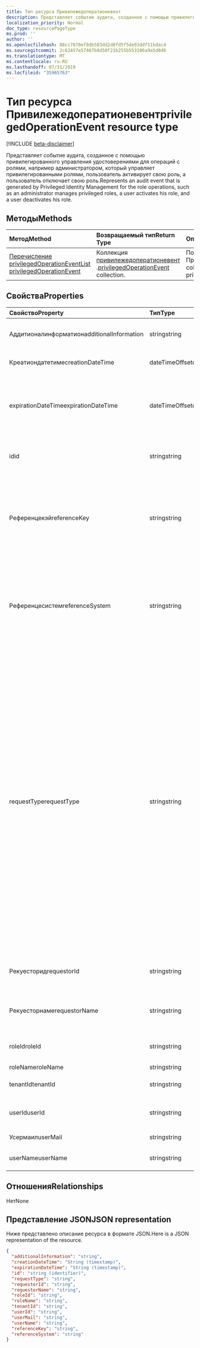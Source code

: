 ```yaml
---
title: Тип ресурса Привилежедоператионевент
description: Представляет событие аудита, созданное с помощью привилегированного управления удостоверениями для операций с ролями, например администратором, который управляет привилегированными ролями, пользователь активирует свою роль, а пользователь отключает свою роль.
localization_priority: Normal
doc_type: resourcePageType
ms.prod: ''
author: ''
ms.openlocfilehash: 88cc7870ef8db503dd2d0fd5f5de93ddf51bdac4
ms.sourcegitcommit: 2c62457e57467b8d50f21b255b553106a9a5d8d6
ms.translationtype: MT
ms.contentlocale: ru-RU
ms.lasthandoff: 07/31/2019
ms.locfileid: "35965763"
---
```

# <a name="privilegedoperationevent-resource-type"></a><span data-ttu-id="770cd-103">Тип ресурса Привилежедоператионевент</span><span class="sxs-lookup"><span data-stu-id="770cd-103">privilegedOperationEvent resource type</span></span>

[!INCLUDE [beta-disclaimer](../../includes/beta-disclaimer.md)]

<span data-ttu-id="770cd-104">Представляет событие аудита, созданное с помощью привилегированного управления удостоверениями для операций с ролями, например администратором, который управляет привилегированными ролями, пользователь активирует свою роль, а пользователь отключает свою роль.</span><span class="sxs-lookup"><span data-stu-id="770cd-104">Represents an audit event that is generated by Privileged Identity Management for the role operations, such as an administrator manages privileged roles, a user activates his role, and a user deactivates his role.</span></span>


## <a name="methods"></a><span data-ttu-id="770cd-105">Методы</span><span class="sxs-lookup"><span data-stu-id="770cd-105">Methods</span></span>

| <span data-ttu-id="770cd-106">Метод</span><span class="sxs-lookup"><span data-stu-id="770cd-106">Method</span></span>           | <span data-ttu-id="770cd-107">Возвращаемый тип</span><span class="sxs-lookup"><span data-stu-id="770cd-107">Return Type</span></span>    |<span data-ttu-id="770cd-108">Описание</span><span class="sxs-lookup"><span data-stu-id="770cd-108">Description</span></span>|
|:---------------|:--------|:----------|
|[<span data-ttu-id="770cd-109">Перечисление privilegedOperationEvent</span><span class="sxs-lookup"><span data-stu-id="770cd-109">List privilegedOperationEvent</span></span>](../api/privilegedoperationevent-list.md) | <span data-ttu-id="770cd-110">Коллекция [привилежедоператионевент](privilegedoperationevent.md) .</span><span class="sxs-lookup"><span data-stu-id="770cd-110">[privilegedOperationEvent](privilegedoperationevent.md) collection.</span></span> |<span data-ttu-id="770cd-111">Получение коллекции объектов Привилежедоператионевент.</span><span class="sxs-lookup"><span data-stu-id="770cd-111">Get collection of privilegedOperationEvent objects.</span></span>|

## <a name="properties"></a><span data-ttu-id="770cd-112">Свойства</span><span class="sxs-lookup"><span data-stu-id="770cd-112">Properties</span></span>
| <span data-ttu-id="770cd-113">Свойство</span><span class="sxs-lookup"><span data-stu-id="770cd-113">Property</span></span>     | <span data-ttu-id="770cd-114">Тип</span><span class="sxs-lookup"><span data-stu-id="770cd-114">Type</span></span>   |<span data-ttu-id="770cd-115">Описание</span><span class="sxs-lookup"><span data-stu-id="770cd-115">Description</span></span>|
|:---------------|:--------|:----------|
|<span data-ttu-id="770cd-116">Аддитионалинформатион</span><span class="sxs-lookup"><span data-stu-id="770cd-116">additionalInformation</span></span>|<span data-ttu-id="770cd-117">string</span><span class="sxs-lookup"><span data-stu-id="770cd-117">string</span></span>|<span data-ttu-id="770cd-118">Подробные сведения о событии, читаемые человеком.</span><span class="sxs-lookup"><span data-stu-id="770cd-118">Detailed human readable information for the event.</span></span>|
|<span data-ttu-id="770cd-119">Креатиондатетиме</span><span class="sxs-lookup"><span data-stu-id="770cd-119">creationDateTime</span></span>|<span data-ttu-id="770cd-120">dateTimeOffset</span><span class="sxs-lookup"><span data-stu-id="770cd-120">dateTimeOffset</span></span>|<span data-ttu-id="770cd-121">Указывает время создания события.</span><span class="sxs-lookup"><span data-stu-id="770cd-121">Indicates the time when the event is created.</span></span>|
|<span data-ttu-id="770cd-122">expirationDateTime</span><span class="sxs-lookup"><span data-stu-id="770cd-122">expirationDateTime</span></span>|<span data-ttu-id="770cd-123">dateTimeOffset</span><span class="sxs-lookup"><span data-stu-id="770cd-123">dateTimeOffset</span></span>|<span data-ttu-id="770cd-124">Используется, только если значение requestType — "Activate", и оно указывает срок действия для активации роли.</span><span class="sxs-lookup"><span data-stu-id="770cd-124">This is only used when the requestType is "Activate", and it indicates the expiration time for the role activation.</span></span>|
|<span data-ttu-id="770cd-125">id</span><span class="sxs-lookup"><span data-stu-id="770cd-125">id</span></span>|<span data-ttu-id="770cd-126">string</span><span class="sxs-lookup"><span data-stu-id="770cd-126">string</span></span>|<span data-ttu-id="770cd-127">Уникальный идентификатор для Привилежедоператионевент.</span><span class="sxs-lookup"><span data-stu-id="770cd-127">The unique identifier for privilegedOperationEvent.</span></span> <span data-ttu-id="770cd-128">Только для чтения.</span><span class="sxs-lookup"><span data-stu-id="770cd-128">Read-only.</span></span>|
|<span data-ttu-id="770cd-129">Референцекэй</span><span class="sxs-lookup"><span data-stu-id="770cd-129">referenceKey</span></span>|<span data-ttu-id="770cd-130">string</span><span class="sxs-lookup"><span data-stu-id="770cd-130">string</span></span>|<span data-ttu-id="770cd-131">Номер билета инцидента или запроса во время активации роли.</span><span class="sxs-lookup"><span data-stu-id="770cd-131">Incident/Request ticket number during role activation.</span></span> <span data-ttu-id="770cd-132">Значение отображается только в том случае, если номер билета предоставляется во время активации роли.</span><span class="sxs-lookup"><span data-stu-id="770cd-132">The value is presented only if the ticket number is provided during role activation.</span></span>|
|<span data-ttu-id="770cd-133">Референцесистем</span><span class="sxs-lookup"><span data-stu-id="770cd-133">referenceSystem</span></span>|<span data-ttu-id="770cd-134">string</span><span class="sxs-lookup"><span data-stu-id="770cd-134">string</span></span>|<span data-ttu-id="770cd-135">Система билетов на инциденты и запросы, предоставляемая при активации Толе.</span><span class="sxs-lookup"><span data-stu-id="770cd-135">Incident/Request ticketing system provided during tole activation.</span></span> <span data-ttu-id="770cd-136">Значение отображается только в том случае, если система билетов предоставляется во время активации роли.</span><span class="sxs-lookup"><span data-stu-id="770cd-136">The value is presented only if the ticket system is provided during role activation.</span></span>|
|<span data-ttu-id="770cd-137">requestType</span><span class="sxs-lookup"><span data-stu-id="770cd-137">requestType</span></span>|<span data-ttu-id="770cd-138">string</span><span class="sxs-lookup"><span data-stu-id="770cd-138">string</span></span>|<span data-ttu-id="770cd-139">Тип операции запроса.</span><span class="sxs-lookup"><span data-stu-id="770cd-139">The request operation type.</span></span> <span data-ttu-id="770cd-140">Значение requestType может принимать следующие значения ```Assign``` : (назначение ```Activate``` ролей), (активация ролей) ```Unassign``` , (удаление назначения роли) ```Deactivate``` , ( ```ScanAlersNow``` отключение уведомлений ```DismissAlert``` системы безопасности), (отклонить оповещение системы безопасности) ( ```FixAlertItem``` исправить безопасность) (исправить безопасность предупреждение об ошибке ```AccessReview_Review``` ), (обзор проверки доступа) ```AccessReview_Create``` , (создание проверки доступа), ```AccessReview_Update``` (обновление проверки доступа) и ```AccessReview_Delete``` (удаление проверки доступа).</span><span class="sxs-lookup"><span data-stu-id="770cd-140">The requestType value can be: ```Assign``` (role assignment), ```Activate``` (role activation), ```Unassign``` (remove role assignment), ```Deactivate``` (role deactivation), ```ScanAlersNow``` (scan security alerts), ```DismissAlert``` (dismiss security alert), ```FixAlertItem``` (fix a security alert issue), ```AccessReview_Review``` (review an Access Review), ```AccessReview_Create``` (create an Access Review), ```AccessReview_Update``` (update an Access Review), and ```AccessReview_Delete``` (delete an Access Review).</span></span>|
|<span data-ttu-id="770cd-141">Рекуесторид</span><span class="sxs-lookup"><span data-stu-id="770cd-141">requestorId</span></span>|<span data-ttu-id="770cd-142">string</span><span class="sxs-lookup"><span data-stu-id="770cd-142">string</span></span>|<span data-ttu-id="770cd-143">Идентификатор пользователя запрашивающего, который инициирует операцию.</span><span class="sxs-lookup"><span data-stu-id="770cd-143">The user id of the requestor who initiates the operation.</span></span>|
|<span data-ttu-id="770cd-144">Рекуесторнаме</span><span class="sxs-lookup"><span data-stu-id="770cd-144">requestorName</span></span>|<span data-ttu-id="770cd-145">string</span><span class="sxs-lookup"><span data-stu-id="770cd-145">string</span></span>|<span data-ttu-id="770cd-146">Имя пользователя запрашивающего, который инициирует операцию.</span><span class="sxs-lookup"><span data-stu-id="770cd-146">The user name of the requestor who initiates the operation.</span></span>|
|<span data-ttu-id="770cd-147">roleId</span><span class="sxs-lookup"><span data-stu-id="770cd-147">roleId</span></span>|<span data-ttu-id="770cd-148">string</span><span class="sxs-lookup"><span data-stu-id="770cd-148">string</span></span>|<span data-ttu-id="770cd-149">Идентификатор роли, связанной с операцией.</span><span class="sxs-lookup"><span data-stu-id="770cd-149">The id of the role that is associated with the operation.</span></span>|
|<span data-ttu-id="770cd-150">roleName</span><span class="sxs-lookup"><span data-stu-id="770cd-150">roleName</span></span>|<span data-ttu-id="770cd-151">string</span><span class="sxs-lookup"><span data-stu-id="770cd-151">string</span></span>|<span data-ttu-id="770cd-152">Имя роли.</span><span class="sxs-lookup"><span data-stu-id="770cd-152">The name of the role.</span></span>|
|<span data-ttu-id="770cd-153">tenantId</span><span class="sxs-lookup"><span data-stu-id="770cd-153">tenantId</span></span>|<span data-ttu-id="770cd-154">string</span><span class="sxs-lookup"><span data-stu-id="770cd-154">string</span></span>|<span data-ttu-id="770cd-155">Идентификатор клиента (организации).</span><span class="sxs-lookup"><span data-stu-id="770cd-155">The tenant (organization) id.</span></span>|
|<span data-ttu-id="770cd-156">userId</span><span class="sxs-lookup"><span data-stu-id="770cd-156">userId</span></span>|<span data-ttu-id="770cd-157">string</span><span class="sxs-lookup"><span data-stu-id="770cd-157">string</span></span>|<span data-ttu-id="770cd-158">Идентификатор пользователя, связанного с операцией.</span><span class="sxs-lookup"><span data-stu-id="770cd-158">The id of the user that is associated with the operation.</span></span>|
|<span data-ttu-id="770cd-159">Усермаил</span><span class="sxs-lookup"><span data-stu-id="770cd-159">userMail</span></span>|<span data-ttu-id="770cd-160">string</span><span class="sxs-lookup"><span data-stu-id="770cd-160">string</span></span>|<span data-ttu-id="770cd-161">Адрес электронной почты пользователя.</span><span class="sxs-lookup"><span data-stu-id="770cd-161">The user's email.</span></span>|
|<span data-ttu-id="770cd-162">userName</span><span class="sxs-lookup"><span data-stu-id="770cd-162">userName</span></span>|<span data-ttu-id="770cd-163">string</span><span class="sxs-lookup"><span data-stu-id="770cd-163">string</span></span>|<span data-ttu-id="770cd-164">Отображаемое имя пользователя.</span><span class="sxs-lookup"><span data-stu-id="770cd-164">The user's display name.</span></span>|

## <a name="relationships"></a><span data-ttu-id="770cd-165">Отношения</span><span class="sxs-lookup"><span data-stu-id="770cd-165">Relationships</span></span>
<span data-ttu-id="770cd-166">Нет</span><span class="sxs-lookup"><span data-stu-id="770cd-166">None</span></span>


## <a name="json-representation"></a><span data-ttu-id="770cd-167">Представление JSON</span><span class="sxs-lookup"><span data-stu-id="770cd-167">JSON representation</span></span>

<span data-ttu-id="770cd-168">Ниже представлено описание ресурса в формате JSON.</span><span class="sxs-lookup"><span data-stu-id="770cd-168">Here is a JSON representation of the resource.</span></span>

<!-- {
  "blockType": "resource",
  "optionalProperties": [

  ],
  "@odata.type": "microsoft.graph.privilegedOperationEvent"
}-->

```json
{
  "additionalInformation": "string",
  "creationDateTime": "String (timestamp)",
  "expirationDateTime": "String (timestamp)",
  "id": "string (identifier)",
  "requestType": "string",
  "requestorId": "string",
  "requestorName": "string",
  "roleId": "string",
  "roleName": "string",
  "tenantId": "string",
  "userId": "string",
  "userMail": "string",
  "userName": "string",
  "referenceKey": "string",
  "referenceSystem": "string"
}

```

<!-- uuid: 8fcb5dbc-d5aa-4681-8e31-b001d5168d79
2015-10-25 14:57:30 UTC -->
<!--
{
  "type": "#page.annotation",
  "description": "privilegedOperationEvent resource",
  "keywords": "",
  "section": "documentation",
  "tocPath": "",
  "suppressions": []
}
-->
